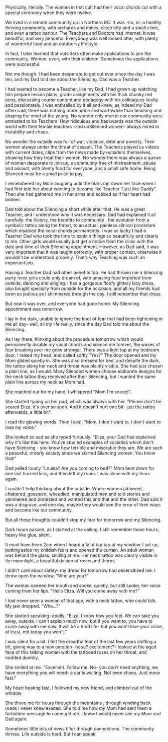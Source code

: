   
Physically, literally. The women in that cult had their vocal chords cut with a special ceremony when they were twelve.   
We lived in a remote community up in Northern BC. It was -no, is- a healthy thriving community, with orchards and mines, electricity and a small clinic, and even a tattoo parlour. The Teachers and Doctors had internet. It was beautiful, and very peaceful. Everybody was well looked after, with plenty of wonderful food and an outdoorsy lifestyle.    
In fact, I later learned that outsiders often make applications to join the community. Women, even, with their children. Sometimes the applications were successful.   
Not me though. I had been desperate to get out ever since the day I was ten, and my Dad told me about the Silencing. Dad was a Teacher.   
I had wanted to become a Teacher, like my Dad. I had grown up watching him prepare lesson plans, grade assignments with his thick chunky red pens, discussing course content and pedagogy with his colleagues loudly and passionately. I was enthralled by it all and knew, as indeed my Dad often said, there was nothing more noble and worthwhile than teaching and shaping the mind of the young. No wonder only men in our community were entrusted to be Teachers. How ridiculous and backwards was the outside world with their female teachers -and unSilenced women- always mired in instability and chaos.   
No wonder the outside was full of war, violence, debt and poverty. Their women always under the threat of assault. The Teachers played us videos with current dates, clips from the news made by outsiders themselves, showing how they treat their women. No wonder there was always a queue of women desperate to join us, a community free of mistreatment, abuse and assault, with plenty food for everyone, and a small safe home. Being Silenced must be a small price to pay.     
I remembered my Mom laughing until the tears ran down her face when I had first told her about wanting to become like Teacher “Just like Daddy”. Then she had gathered me in her arms and sobbed as if her heart had broken.   
Dad told about the Silencing a short while after that. He was a great Teacher, and I understood why it was necessary. Dad had explained it all carefully: the history, the benefits to community , the evolution from a symbolic tattoo along the throat, to an actual, painless clinical procedure which disabled the vocal chords permanently. I was so lucky I had a Teacher Dad who took the time to explain things so beautifully and clearly to me. Other girls would usually just get a notice from the clinic with the date and time of their Silencing appointment. However, as Dad said, it was very important that it was taught correctly, with proper context, otherwise it wouldn’t be understood properly. That’s why Teaching was such an important job.  
Having a Teacher Dad had other benefits too. He had thrown me a Silencing party most girls could only dream of, with amazing food imported from outside, dancing and singing. I had a gorgeous floofy glittery lacy dress, also bought specially from outside for the occasion, and all my friends had been so jealous as I shimmered through the day. I still remember that dress.   
But now it was over, and everyone had gone home. My Silencing appointment was tomorrow.  
I lay in the dark, unable to ignore the knot of fear that had been tightening in me all day- well, all my life really, since the day Dad told me about the Silencing.  
As I lay there, thinking about the procedure tomorrow which would permanently disable my vocal chords and silence me forever, the waves of fear breaking over me grew stronger. There was a light tap at my bedroom door. I raised my head, and called softly "Yes?" The door opened and my Mom glided quietly in. She was also dressed for bed, and despite the dark, the tattoo along her neck and throat was plainly visible. She had just chosen a plain line, as I would. Many Silenced women choose elaborate designs for the neck tattoo they received after their Silencing, but I wanted the same plain line across my neck as Mom had.   
She reached out for my hand. I whispered "Mom I'm scared".  
She started typing on her pad, which was always with her. "Please don't be scared Eliza. It's over so soon. And it doesn't hurt one bit- just the tattoo afterwards, a little bit".   
I read the glowing words. Then I said, "Mom, I don't want to, I don't want to lose my voice." 

She looked so sad as she typed furiously. "Eliza, your Dad has explained why it's like this here. You've studied examples of societies which don't have Silencing - you know how terrible and miserable they are. We are such a peaceful, orderly society since we started Silencing women. You know that!"  
Dad yelled loudly "Louisa? Are you coming to bed?" Mom bent down for one last hurried kiss, and then left my room. I was alone with my fears again.   
I couldn't help thinking about the outside. Where women jabbered, chattered, gossiped, wheedled, manipulated men and told stories and yammered and protested and wanted this and that and the other. Dad said it was a disgrace, and one day, maybe they would see the error of their ways and become like our community.   
But all these thoughts couldn't stop my fear for tomorrow and my Silencing.   
Dark hours passed, as I started at the ceiling. I still remember those hours, heavy like glue, silent.   
It must have been 2am when I heard a faint tap tap at my window. I sat up, putting aside my childish fears and opened the curtain. An adult woman was behind the glass, smiling at me. Her neck tattoo was clearly visible in the moonlight, a beautiful design of roses and thorns.   
I didn't care about safety- my dread for tomorrow had desensitized me. I threw open the window. "Who are you?"   
The woman opened her mouth and spoke, quietly, but still spoke, her voice coming from her lips. "Hello Eliza. Will you come away with me?"  
I had never seen a woman of that age, with a neck tattoo, who could talk. My jaw dropped. "Wha...?"  
She started speaking rapidly. "Eliza, I know how you feel. We can take you away, outside. I can't explain much now, but if you want to, you have to come away with me now. It will be a hard life- but you won't lose your voice, at least, not today you won't."  
I was silent for a bit. I felt the dreadful fear of the last few years shifting a bit, giving way to a new emotion- hope? excitement? I looked at the aged face of this talking woman with the tattooed roses on her throat, and nodded dumbly.   
She smiled at me. "Excellent. Follow me. No- you don't need anything, we have everything you will need- a car is waiting. Not even shoes. Just move fast."  
My heart beating fast, I followed my new friend, and climbed out of the window.  
She drove me for hours through the mountains , through winding back roads I never knew existed. She told me how my Mom had sent them a forbidden message to come get me. I knew I would never see my Mom and Dad again.   
Sometimes little bits of news filter through connections. The community thrives. Life outside is hard. But I can speak. 